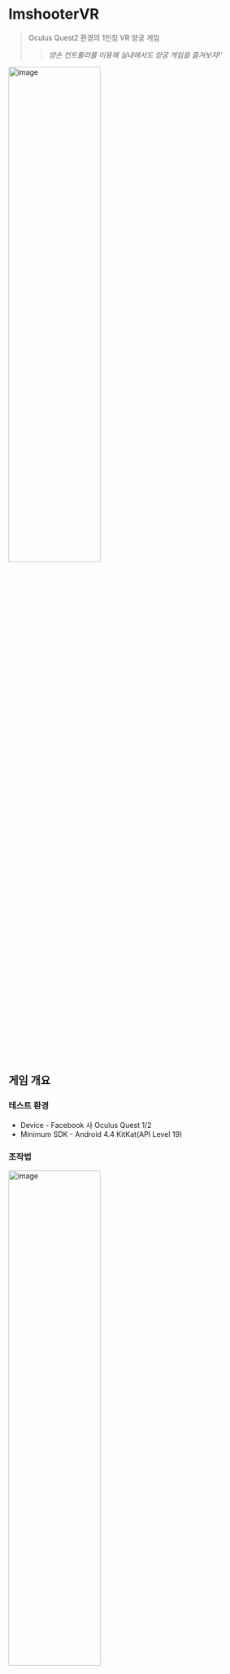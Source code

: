 ImshooterVR
============
>Oculus Quest2 환경의 1인칭 VR 양궁 게임   
>>*양손 컨트롤러를 이용해 실내에서도
>>양궁 게임을 즐겨보자!'*

<img src="https://github.com/leehb105/ImshooterVR/blob/main/Assets/GitImages/main.jpg" width="60%" height="50%" title="px(픽셀) 크기 설정" alt="image"></img>   

## 게임 개요

### 테스트 환경
- Device - Facebook 사 Oculus Quest 1/2   
- Minimum SDK - Android 4.4 KitKat(API Level 19)   

### 조작법
<img src="https://github.com/leehb105/ImshooterVR/blob/main/Assets/GitImages/controller.png" width="60%" height="50%" title="px(픽셀) 크기 설정" alt="image"></img>  

### 스틸컷
<img src="https://github.com/leehb105/ImshooterVR/blob/main/Assets/GitImages/pic.png" width="40%" height="30%" title="px(픽셀) 크기 설정" alt="image"></img> 
<img src="https://github.com/leehb105/ImshooterVR/blob/main/Assets/GitImages/pic2.png" width="30%" height="20%" title="px(픽셀) 크기 설정" alt="image"></img>  
   
## 프로젝트 개요
- VR 컨트롤러를 이용해 생동감 있는 양궁게임 구현
- 우주를 배경으로 요리 재료와 장비 리소스를 독특하게 제작
- 

### 개발환경

- 사용 엔진 : <img src="https://upload.wikimedia.org/wikipedia/commons/thumb/1/19/Unity_Technologies_logo.svg/1280px-Unity_Technologies_logo.svg.png" width="90px" height="30px" title="unity_image" alt="RubberDuck"></img> [(2019.4.12f)](https://unity3d.com/unity/whats-new/2019.4.12 "2019.4.12 link")   
- 사용언어: <img src="https://img.shields.io/badge/C%20Sharp-239120?style=flat-square&logo=C%20Sharp&logoColor=white"/></a><img src="https://img.shields.io/badge/Visual%20Studio-5C2D91?style=flat-square&logo=Visual%20Studio&logoColor=white"/></a>   
- 구현된 점 : 디자인패턴(Singleton), DB(<img src="https://img.shields.io/badge/SQLite-003B57?style=flat-square&logo=SQLite&logoColor=white"/></a>)Acess  

    
영상 링크 : //추가예정
